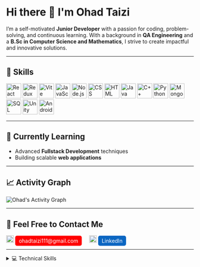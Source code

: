 # Hi there 👋 I'm Ohad Taizi

I’m a self-motivated **Junior Developer** with a passion for coding, problem-solving, and continuous learning. With a background in **QA Engineering** and a **B.Sc in Computer Science and Mathematics**, I strive to create impactful and innovative solutions.

---

## 🚀 Skills
<p align="left">
<img src="https://cdn.jsdelivr.net/gh/devicons/devicon/icons/react/react-original.svg" alt="React" width="40" height="40"/>
  <img src="https://cdn.jsdelivr.net/gh/devicons/devicon/icons/redux/redux-original.svg" alt="Redux" width="40" height="40"/>
  <img src="https://vitejs.dev/logo.svg" alt="Vite" width="40" height="40"/>
  <img src="https://cdn.jsdelivr.net/gh/devicons/devicon/icons/javascript/javascript-original.svg" alt="JavaScript" width="40" height="40"/>
  <img src="https://cdn.jsdelivr.net/gh/devicons/devicon/icons/nodejs/nodejs-original.svg" alt="Node.js" width="40" height="40"/>
  <img src="https://cdn.jsdelivr.net/gh/devicons/devicon/icons/css3/css3-original.svg" alt="CSS" width="40" height="40"/>
  <img src="https://cdn.jsdelivr.net/gh/devicons/devicon/icons/html5/html5-original.svg" alt="HTML" width="40" height="40"/>
  <img src="https://cdn.jsdelivr.net/gh/devicons/devicon/icons/java/java-original.svg" alt="Java" width="40" height="40"/>
  <img src="https://cdn.jsdelivr.net/gh/devicons/devicon/icons/cplusplus/cplusplus-original.svg" alt="C++" width="40" height="40"/>
  <img src="https://cdn.jsdelivr.net/gh/devicons/devicon/icons/python/python-original.svg" alt="Python" width="40" height="40"/>
  <img src="https://cdn.jsdelivr.net/gh/devicons/devicon/icons/mongodb/mongodb-original.svg" alt="MongoDB" width="40" height="40"/>
  <img src="https://cdn.jsdelivr.net/gh/devicons/devicon/icons/mysql/mysql-original.svg" alt="SQL" width="40" height="40"/>
  <img src="https://cdn.jsdelivr.net/gh/devicons/devicon/icons/unity/unity-original.svg" alt="Unity" width="40" height="40"/>
  <img src="https://cdn.jsdelivr.net/gh/devicons/devicon/icons/android/android-original.svg" alt="Android Studio" width="40" height="40"/>
</p>

---

## 🌱 Currently Learning
- Advanced **Fullstack Development** techniques
- Building scalable **web applications**

---

## 📈 Activity Graph
![Ohad's Activity Graph](https://github-readme-activity-graph.cyclic.app/graph?username=ohadtaizi&theme=react-dark)

---

## 💬 Feel Free to Contact Me
<p align="left">
  <span>
    <img src="https://img.icons8.com/color/48/000000/gmail.png" alt="Gmail Icon" width="20" height="20"/> 
    <a href="mailto:ohadtaizi111@gmail.com" style="text-decoration: none; color: white; background-color: red; padding: 5px 10px; border-radius: 5px;">ohadtaizi111@gmail.com</a>
  </span>
  &nbsp;&nbsp;&nbsp;
  <span>
    <img src="https://img.icons8.com/color/48/000000/linkedin.png" alt="LinkedIn Icon" width="20" height="20"/> 
    <a href="https://linkedin.com/in/ohadtaizi" style="text-decoration: none; color: white; background-color: #0A66C2; padding: 5px 10px; border-radius: 5px;">LinkedIn</a>
  </span>
</p>


---

<details>
<summary>💻 Technical Skills</summary>
<p align="left">
  <img src="https://cdn.jsdelivr.net/gh/devicons/devicon/icons/react/react-original.svg" alt="React" width="30" height="30"/> React<br>
  <img src="https://cdn.jsdelivr.net/gh/devicons/devicon/icons/redux/redux-original.svg" alt="Redux" width="30" height="30"/> Redux<br>
  <img src="https://vitejs.dev/logo.svg" alt="Vite" width="30" height="30"/> Vite<br>
  <img src="https://cdn.jsdelivr.net/gh/devicons/devicon/icons/javascript/javascript-original.svg" alt="JavaScript" width="30" height="30"/> JavaScript<br>
  <img src="https://cdn.jsdelivr.net/gh/devicons/devicon/icons/nodejs/nodejs-original.svg" alt="Node.js" width="30" height="30"/> Node.js<br>
  <img src="https://cdn.jsdelivr.net/gh/devicons/devicon/icons/css3/css3-original.svg" alt="CSS" width="30" height="30"/> CSS<br>
  <img src="https://cdn.jsdelivr.net/gh/devicons/devicon/icons/html5/html5-original.svg" alt="HTML" width="30" height="30"/> HTML<br>
  <img src="https://cdn.jsdelivr.net/gh/devicons/devicon/icons/java/java-original.svg" alt="Java" width="30" height="30"/> Java<br>
  <img src="https://cdn.jsdelivr.net/gh/devicons/devicon/icons/cplusplus/cplusplus-original.svg" alt="C++" width="30" height="30"/> C++<br>
  <img src="https://cdn.jsdelivr.net/gh/devicons/devicon/icons/python/python-original.svg" alt="Python" width="30" height="30"/> Python<br>
  <img src="https://cdn.jsdelivr.net/gh/devicons/devicon/icons/mongodb/mongodb-original.svg" alt="MongoDB" width="30" height="30"/> MongoDB<br>
  <img src="https://cdn.jsdelivr.net/gh/devicons/devicon/icons/mysql/mysql-original.svg" alt="SQL" width="30" height="30"/> SQL<br>
  <img src="https://cdn.jsdelivr.net/gh/devicons/devicon/icons/unity/unity-original.svg" alt="Unity" width="30" height="30"/> Unity<br>
  <img src="https://cdn.jsdelivr.net/gh/devicons/devicon/icons/android/android-original.svg" alt="Android Studio" width="30" height="30"/> Android Studio<br>

</p>
</details>
